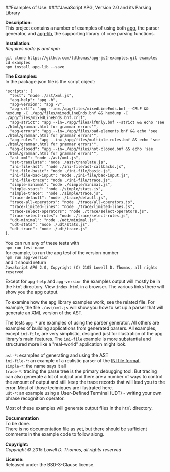 ##Examples of Use:
####JavaScript APG, Version 2.0 and its Parsing Library

**Description:**  
This project contains a number of examples of using both <a href="https://github.com/ldthomas/apg-js2">apg</a>, the parser generator,
and <a href="https://github.com/ldthomas/apg-js2-lib">apg-lib</a>, the supporting library of core parsing functions.   

**Installation:**  
*Requires node.js and npm*
```
git clone https://github.com/ldthomas/apg-js2-examples.git examples
cd examples 
npm install apg-lib --save
```
**The Examples:**  
In the package.json file is the script object:
```
"scripts": {
  "test": "node ./ast/xml.js",
  "apg-help": "apg -h",
  "apg-version": "apg -v",
  "apg-crlf": "apg --in=./apg/files/mixedLineEnds.bnf --CRLF && hexdump -C ./apg/files/mixedLineEnds.bnf && hexdump -C ./apg/files/mixedLineEnds.bnf.crlf",
  "apg-strict": "apg --in=./apg/files/lfOnly.bnf --strict && echo 'see ./html/grammar.html for grammar errors'",
  "apg-errors": "apg --in=./apg/files/bad-elements.bnf && echo 'see ./html/grammar.html for grammar errors'",
  "apg-rules": "apg --in=./apg/files/multiple-rules.bnf && echo 'see ./html/grammar.html for grammar errors'",
  "apg-closed": "apg --in=./apg/files/not-closed.bnf && echo 'see ./html/grammar.html for grammar errors'",
  "ast-xml": "node ./ast/xml.js",
  "ast-translate": "node ./ast/translate.js",
  "ini-file-ast": "node ./ini-file/ast-callbacks.js",
  "ini-file-basic": "node ./ini-file/basic.js",
  "ini-file-bad-input": "node ./ini-file/bad-input.js",
  "ini-file-trace": "node ./ini-file/trace.js",
  "simple-minimal": "node ./simple/minimal.js",
  "simple-stats": "node ./simple/stats.js",
  "simple-trace": "node ./simple/trace.js",
  "trace-default": "node ./trace/default.js",
  "trace-all-operators": "node ./trace/all-operators.js",
  "trace-limited-lines": "node ./trace/limited-lines.js",
  "trace-select-operators": "node ./trace/select-operators.js",
  "trace-select-rules": "node ./trace/select-rules.js",
  "udt-minimal": "node ./udt/minimal.js",
  "udt-stats": "node ./udt/stats.js",
  "udt-trace": "node ./udt/trace.js"
},
```  

You can run any of these tests with<br>
`npm run test-name`<br>
for example, to run the apg test of the version number<br>
`npm run apg-version`<br>
and it should return <br>
`JavaScript APG 2.0, Copyright (C) 2105 Lowell D. Thomas, all rights reserved`

Except for `apg-help` and `apg-version` the examples output will mostly be in the `html` directory.
View `index.html` in a browser. The various links there will show you the apg output. 

To examine how the apg library examples work, see the related file. For example, the file `./ast/xml.js` will show you
how to set up a parser that will generate an XML version of the AST.

The tests `apg-*` are examples of using the parser generator. All others are examples of building applications from
generated parsers.
All examples, except `ini-file`, are very simplistic, designed just for illustration of the apg library's main features.
The `ini-file` example is more substantial and structured more like a "real-world" application might look.<br><br>
`ast-*`: examples of generating and using the AST<br>
`ini-file-*`: an example of a realistic parser of the <a href="https://en.wikipedia.org/wiki/INI_file">INI file format</a>.<br>
`simple-*`: the name says it all<br>
`trace-*`: tracing the parse tree is the primary debugging tool. But tracing can also generate a lot of output
and there are a number of ways to control the amount of output and still keep the trace records that will lead you to the error.
Most of those techniques are illustrated here.<br>
`udt-*`: an example using a User-Defined Terminal (UDT) - writing your own phrase recognition operator. 

Most of these examples will generate output files in the `html` directory.

**Documentation**  
To be done.<br>
There is no documentation file as yet, but there should be sufficient comments in the example code to follow along.

**Copyright:**  
  *Copyright &copy; 2015 Lowell D. Thomas, all rights reserved*  

**License:**  
Released under the BSD-3-Clause license.
      
